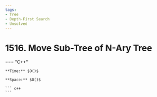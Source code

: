 ```yaml
---
tags:
- Tree
- Depth-First Search
- Unsolved
---
```



# 1516. Move Sub-Tree of N-Ary Tree

=== "C++"

    **Time:** $O()$

    **Space:** $O()$

    ``` c++
    ```